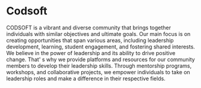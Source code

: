 # Codsoft

CODSOFT is a vibrant and diverse community that brings together individuals with similar objectives and ultimate goals. Our main focus is on creating opportunities that span various areas, including leadership development, learning, student engagement, and fostering shared interests.  
We believe in the power of leadership and its ability to drive positive change. That'  s why we provide platforms and resources for our community members to develop their leadership skills. Through mentorship programs, workshops, and collaborative projects, we empower individuals to take on leadership roles and make a difference in their respective fields.
